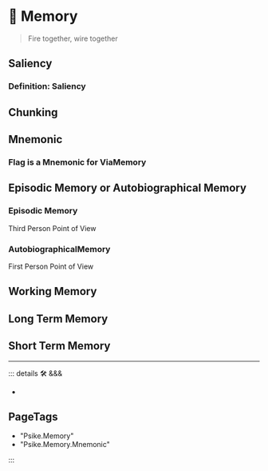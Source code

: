 
# 💜 <psike>Memory</psike>

> Fire together, wire together

## Saliency

### Definition: Saliency

## Chunking

## Mnemonic

### Flag is a Mnemonic for ViaMemory

## Episodic Memory or Autobiographical Memory

### Episodic Memory

Third Person Point of View

### AutobiographicalMemory

First Person Point of View

## Working Memory

## Long Term Memory

## Short Term Memory

---

<!-- =================================================== -->
<!-- =================================================== -->
<!-- =================================================== -->
<!-- =================================================== -->
<!-- =================================================== -->
::: details 🛠 <dev>&&&</dev>

-

<h2>PageTags</h2>

- "Psike.Memory"
- "Psike.Memory.Mnemonic"

:::

